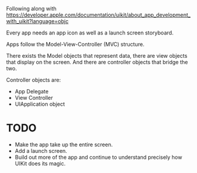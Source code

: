 Following along with https://developer.apple.com/documentation/uikit/about_app_development_with_uikit?language=objc

Every app needs an app icon as well as a launch screen storyboard.

Apps follow the Model-View-Controller (MVC) structure.

There exists the Model objects that represent data, there are view objects
that display on the screen. And there are controller objects that bridge the two.

Controller objects are:
- App Delegate
- View Controller
- UIApplication object

# TODO

- Make the app take up the entire screen.
- Add a launch screen.
- Build out more of the app and continue to understand precisely how UIKit does its magic.